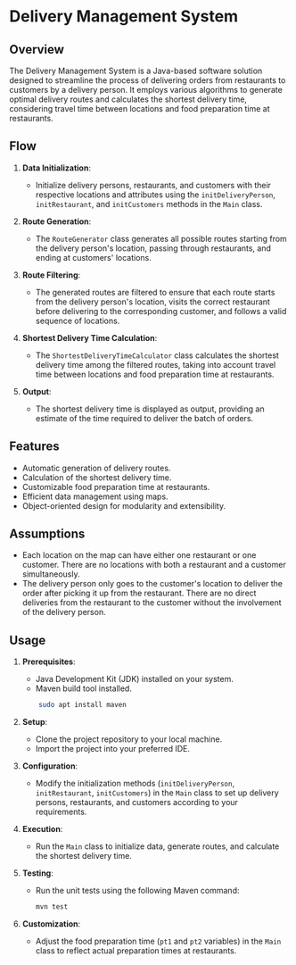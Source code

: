 # Delivery Management System

## Overview

The Delivery Management System is a Java-based software solution designed to streamline the process of delivering orders from restaurants to customers by a delivery person. It employs various algorithms to generate optimal delivery routes and calculates the shortest delivery time, considering travel time between locations and food preparation time at restaurants.

## Flow

1. **Data Initialization**:
    - Initialize delivery persons, restaurants, and customers with their respective locations and attributes using the `initDeliveryPerson`, `initRestaurant`, and `initCustomers` methods in the `Main` class.

2. **Route Generation**:
    - The `RouteGenerator` class generates all possible routes starting from the delivery person's location, passing through restaurants, and ending at customers' locations.

3. **Route Filtering**:
    - The generated routes are filtered to ensure that each route starts from the delivery person's location, visits the correct restaurant before delivering to the corresponding customer, and follows a valid sequence of locations.

4. **Shortest Delivery Time Calculation**:
    - The `ShortestDeliveryTimeCalculator` class calculates the shortest delivery time among the filtered routes, taking into account travel time between locations and food preparation time at restaurants.

5. **Output**:
    - The shortest delivery time is displayed as output, providing an estimate of the time required to deliver the batch of orders.

## Features

- Automatic generation of delivery routes.
- Calculation of the shortest delivery time.
- Customizable food preparation time at restaurants.
- Efficient data management using maps.
- Object-oriented design for modularity and extensibility.

## Assumptions

- Each location on the map can have either one restaurant or one customer. There are no locations with both a restaurant and a customer simultaneously.
- The delivery person only goes to the customer's location to deliver the order after picking it up from the restaurant. There are no direct deliveries from the restaurant to the customer without the involvement of the delivery person.

## Usage

1. **Prerequisites**:
    - Java Development Kit (JDK) installed on your system.
    - Maven build tool installed.
   ``` bash
       sudo apt install maven
   ```

2. **Setup**:
    - Clone the project repository to your local machine.
    - Import the project into your preferred IDE.

3. **Configuration**:
    - Modify the initialization methods (`initDeliveryPerson`, `initRestaurant`, `initCustomers`) in the `Main` class to set up delivery persons, restaurants, and customers according to your requirements.

4. **Execution**:
    - Run the `Main` class to initialize data, generate routes, and calculate the shortest delivery time.

5. **Testing**:
    - Run the unit tests using the following Maven command:
      ```bash
      mvn test
      ```

6. **Customization**:
    - Adjust the food preparation time (`pt1` and `pt2` variables) in the `Main` class to reflect actual preparation times at restaurants.
